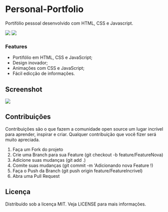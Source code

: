 # Personal-Portfolio
Portifólio pessoal desenvolvido com HTML, CSS e Javascript.

![](https://img.shields.io/github/languages/top/danielalves96/Personal-Portfolio?style=flat-square) ![](https://img.shields.io/badge/release-v1.0.0-green?style=flat-square&logo=appveyor)

### Features

- Portifólio em HTML, CSS e JavaScript;
- Design inovador;
- Animações com CSS e JavaScript;
- Fácil edicção de informações.

## Screenshot

![](https://i.ibb.co/4RK5cML/Portfolio.png)

## Contribuições

Contribuições são o que fazem a comunidade open source um lugar incrível para aprender, inspirar e criar. Qualquer contribuição que você fizer será muito apreciada.

1. Faça um Fork do projeto
2. Crie uma Branch para sua Feature (git checkout -b feature/FeatureNova)
3. Adicione suas mudanças (git add .)
4. Comite suas mudanças (git commit -m 'Adicionando nova Feature !)
5. Faça o Push da Branch (git push origin feature/FeatureIncrivel)
6. Abra uma Pull Request

## Licença
Distribuído sob a licença MIT. Veja LICENSE para mais informações.
